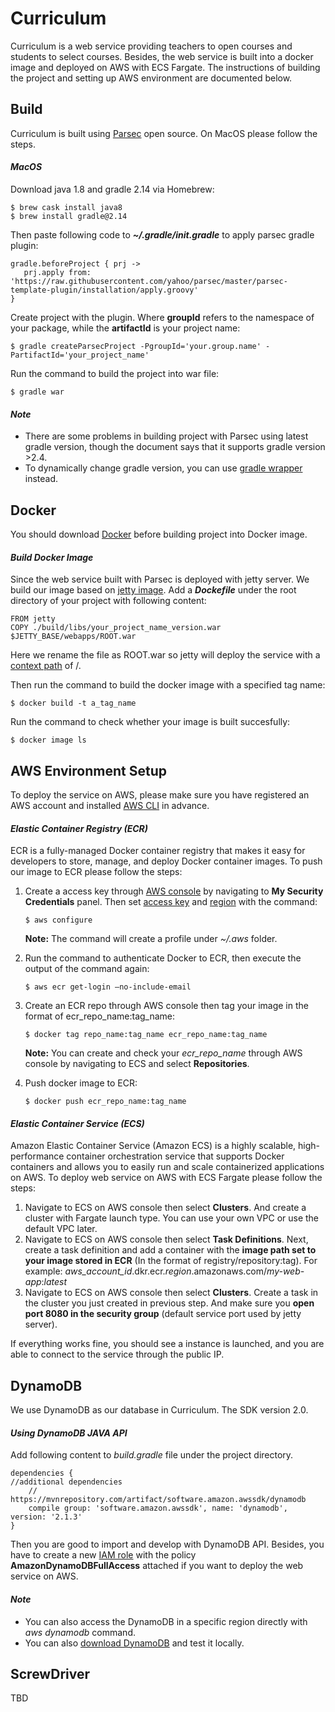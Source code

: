 # Curriculum
Curriculum is a web service providing teachers to open courses and students to select courses.
Besides, the web service is built into a docker image and deployed on AWS with ECS Fargate. The instructions of building the project and setting up AWS environment are documented below.


## Build
Curriculum is built using [Parsec](https://yahoo.github.io/parsec/) open source. On MacOS please follow the steps.


#### _MacOS_
Download java 1.8 and gradle 2.14 via Homebrew:
~~~~
$ brew cask install java8
$ brew install gradle@2.14
~~~~

Then paste following code to _**~/.gradle/init.gradle**_ to apply parsec gradle plugin:
~~~~
gradle.beforeProject { prj ->
   prj.apply from: 'https://raw.githubusercontent.com/yahoo/parsec/master/parsec-template-plugin/installation/apply.groovy'
}
~~~~

Create project with the plugin. Where __groupId__ refers to the namespace of your package, while the __artifactId__ is your project name:
~~~~
$ gradle createParsecProject -PgroupId='your.group.name' -PartifactId='your_project_name'
~~~~

Run the command to build the project into war file:
~~~~
$ gradle war
~~~~

#### _Note_
- There are some problems in building project with Parsec using latest gradle version,
  though the document says that it supports gradle version >2.4.
- To dynamically change gradle version, you can use [gradle wrapper](https://docs.gradle.org/current/userguide/gradle_wrapper.html) instead.

## Docker
You should download [Docker](https://docs.docker.com/docker-for-mac/install/) before building project into Docker image.

#### _Build Docker Image_
Since the web service built with Parsec is deployed with jetty server. We build our image based on [jetty image](https://hub.docker.com/_/jetty/).
Add a _**Dockefile**_ under the root directory of your project with following content:
~~~~
FROM jetty
COPY ./build/libs/your_project_name_version.war $JETTY_BASE/webapps/ROOT.war
~~~~
Here we rename the file as ROOT.war so jetty will deploy the service with a [context path](https://www.eclipse.org/jetty/documentation/9.4.x/configuring-contexts.html) of /.

Then run the command to build the docker image with a specified tag name:
~~~~
$ docker build -t a_tag_name
~~~~

Run the command to check whether your image is built succesfully:
~~~~
$ docker image ls
~~~~

## AWS Environment Setup
To deploy the service on AWS, please make sure you have registered an AWS account and installed [AWS CLI](https://docs.aws.amazon.com/cli/latest/userguide/cli-install-macos.html) in advance.

#### _Elastic Container Registry (ECR)_
ECR is a fully-managed Docker container registry that makes it easy for developers to store, manage, and deploy Docker container images.
To push our image to ECR please follow the steps:

1. Create a access key through [AWS console](https://aws.amazon.com/console/) by navigating to __My Security Credentials__ panel. Then set [access key](https://docs.aws.amazon.com/IAM/latest/UserGuide/id_credentials_access-keys.html) and
[region](https://docs.aws.amazon.com/general/latest/gr/rande.html) with the command:
    ~~~~
    $ aws configure
    ~~~~
    __Note:__ The command will create a profile under _~/.aws_ folder.

2. Run the command to authenticate Docker to ECR, then execute the output of the command again:
    ~~~~
    $ aws ecr get-login —no-include-email
    ~~~~

3. Create an ECR repo through AWS console then tag your image in the format of ecr_repo_name:tag_name:
    ~~~~
    $ docker tag repo_name:tag_name ecr_repo_name:tag_name
    ~~~~
    __Note:__ You can create and check your _ecr_repo_name_ through AWS console by navigating to ECS and select __Repositories__.

4. Push docker image to ECR:
    ~~~~
    $ docker push ecr_repo_name:tag_name
    ~~~~

#### _Elastic Container Service (ECS)_
Amazon Elastic Container Service (Amazon ECS) is a highly scalable, high-performance container orchestration service that supports Docker containers and allows you to easily run and scale containerized applications on AWS.
To deploy web service on AWS with ECS Fargate please follow the steps:

1. Navigate to ECS on AWS console then select __Clusters__. And create a cluster with Fargate launch type. You can use your own VPC or use the default VPC later. 
2. Navigate to ECS on AWS console then select __Task Definitions__. Next, create a task definition and add a container with the __image path set to your image stored in ECR__ (In the format of registry/repository:tag).
For example: _aws_account_id_.dkr.ecr._region_.amazonaws.com/_my-web-app_:_latest_
3. Navigate to ECS on AWS console then select __Clusters__. Create a task in the cluster you just created
in previous step. And make sure you __open port 8080 in the security group__ (default service port used by jetty server).

If everything works fine, you should see a instance is launched, and you are able to connect to the service through the public IP.

## DynamoDB
We use DynamoDB as our database in Curriculum. The SDK version 2.0.

#### _Using DynamoDB JAVA API_
Add following content to _build.gradle_ file under the project directory.
~~~~
dependencies {
//additional dependencies
    // https://mvnrepository.com/artifact/software.amazon.awssdk/dynamodb
    compile group: 'software.amazon.awssdk', name: 'dynamodb', version: '2.1.3'
}
~~~~
Then you are good to import and develop with DynamoDB API. Besides, you have to create a new [IAM role](https://docs.aws.amazon.com/IAM/latest/UserGuide/id_roles.html)
with the policy __AmazonDynamoDBFullAccess__ attached if you want to deploy the web service on AWS. 

#### _Note_
- You can also access the DynamoDB in a specific region directly with _aws dynamodb_ command.
- You can also [download DynamoDB](https://docs.aws.amazon.com/amazondynamodb/latest/developerguide/DynamoDBLocal.DownloadingAndRunning.html) and test it locally.

## ScrewDriver

TBD
